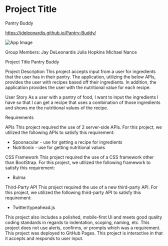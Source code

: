 # Project Title
Pantry Buddy

https://jdeleonardis.github.io/Pantry-Buddy/

![App Image](https://user-images.githubusercontent.com/58078950/88952215-1be8e880-d265-11ea-8a95-130666c41fdb.png)

Group Members:
Jay DeLeonardis
Julia Hopkins
Michael Nance

Project Title
Pantry Buddy

Project Description
This project accepts input from a user for ingredients that the user has in their pantry. The application, utilizing the below APIs, provides the user with recipes based off their ingredients. In addition, the application provides the user with the nutritional value for each recipe.

User Story
As a user with a pantry of food,
I want to input the ingredients I have
so that I can get a recipe that uses a combination of those ingredients and shows me the nutritional values of the recipe.

Requirements

APIs
This project required the use of 2 server-side APIs. For this project, we utilized the following APIs to satisfy this requirement:
- Spoonacular - use for getting a recipe for ingredients
- Nutritionix - use for getting nutritional values

CSS Framework
This project required the use of a CSS framework other than BootStrap. For this project, we utilized the following framework to satisfy this requirement:
- Bulma

Third-Party API
This project required the use of a new third-party API. For this project, we utilized the following third-party API to satisfy this requirement:
- Twitter/typeahead.js

This project also includes a polished, mobile-first UI and meets good quality coding standards in regards to indentation, scoping, naming, etc. This project does not use alerts, confirms, or prompts which was a requirement. This project was deployed to GitHub Pages. This project is interactive in that it accepts and responds to user input.
